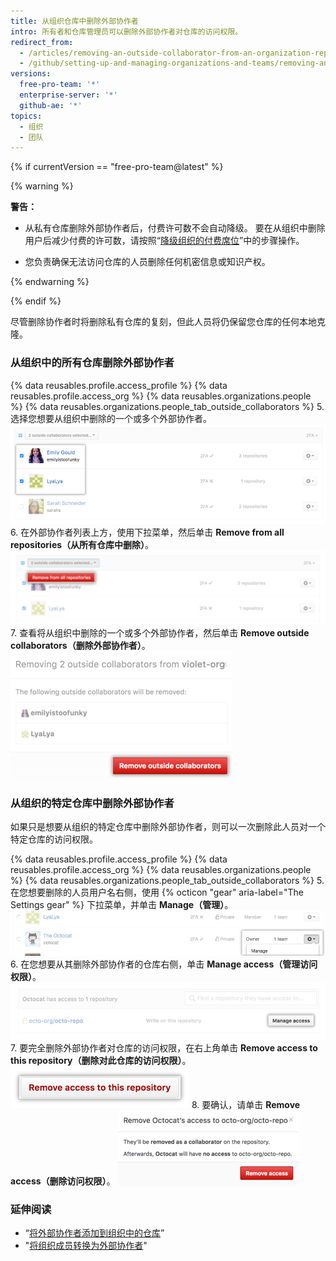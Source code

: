 ```yaml
---
title: 从组织仓库中删除外部协作者
intro: 所有者和仓库管理员可以删除外部协作者对仓库的访问权限。
redirect_from:
  - /articles/removing-an-outside-collaborator-from-an-organization-repository
  - /github/setting-up-and-managing-organizations-and-teams/removing-an-outside-collaborator-from-an-organization-repository
versions:
  free-pro-team: '*'
  enterprise-server: '*'
  github-ae: '*'
topics:
  - 组织
  - 团队
---
```

{% if currentVersion == "free-pro-team@latest" %}

{% warning %}

**警告：**
- 从私有仓库删除外部协作者后，付费许可数不会自动降级。 要在从组织中删除用户后减少付费的许可数，请按照“[降级组织的付费席位](/articles/downgrading-your-organization-s-paid-seats)”中的步骤操作。

- 您负责确保无法访问仓库的人员删除任何机密信息或知识产权。

{% endwarning %}

{% endif %}

尽管删除协作者时将删除私有仓库的复刻，但此人员将仍保留您仓库的任何本地克隆。

### 从组织中的所有仓库删除外部协作者

{% data reusables.profile.access_profile %}
{% data reusables.profile.access_org %}
{% data reusables.organizations.people %}
{% data reusables.organizations.people_tab_outside_collaborators %}
5. 选择您想要从组织中删除的一个或多个外部协作者。 ![已选择两个外部协作者的外部协作者列表](/assets/images/help/teams/list-of-outside-collaborators-selected-bulk.png)
6. 在外部协作者列表上方，使用下拉菜单，然后单击 **Remove from all repositories（从所有仓库中删除）**。 ![含有删除外部协作者选项的下拉菜单 ](/assets/images/help/teams/user-bulk-management-options-for-outside-collaborators.png)
7. 查看将从组织中删除的一个或多个外部协作者，然后单击 **Remove outside collaborators（删除外部协作者）**。 ![将被删除的外部协作者列表和删除外部协作者按钮](/assets/images/help/teams/confirm-remove-outside-collaborators-bulk.png)

### 从组织的特定仓库中删除外部协作者

如果只是想要从组织的特定仓库中删除外部协作者，则可以一次删除此人员对一个特定仓库的访问权限。

{% data reusables.profile.access_profile %}
{% data reusables.profile.access_org %}
{% data reusables.organizations.people %}
{% data reusables.organizations.people_tab_outside_collaborators %}
5. 在您想要删除的人员用户名右侧，使用 {% octicon "gear" aria-label="The Settings gear" %} 下拉菜单，并单击 **Manage（管理）**。 ![管理访问权限按钮](/assets/images/help/organizations/member-manage-access.png)
6. 在您想要从其删除外部协作者的仓库右侧，单击 **Manage access（管理访问权限）**。 ![选择外部协作者具有访问权限的仓库旁边的管理访问权限按钮](/assets/images/help/organizations/second-manage-access-selection-for-collaborator.png)
7. 要完全删除外部协作者对仓库的访问权限，在右上角单击 **Remove access to this repository（删除对此仓库的访问权限）**。 ![删除此仓库访问权限按钮](/assets/images/help/organizations/remove-access-to-this-repository.png)
8. 要确认，请单击 **Remove access（删除访问权限）**。 ![确认将从仓库中删除的外部协作者](/assets/images/help/teams/confirm-remove-outside-collaborator-from-a-repository.png)

### 延伸阅读

- “[将外部协作者添加到组织中的仓库](/articles/adding-outside-collaborators-to-repositories-in-your-organization)”
- "[将组织成员转换为外部协作者](/articles/converting-an-organization-member-to-an-outside-collaborator)"
